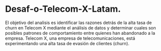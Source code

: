 # Desaf-o-Telecom-X-Latam.
El objetivo del analisis es identificar las razones detrás de la alta tasa de churn en Telecom X mediante el análisis de datos y determinar cuales son posibles patrones de comportamiento entre quienes han abandonado a la empresa. Telecom X, una empresa de telecomunicaciones, está experimentando una alta tasa de evasión de clientes (churn).
